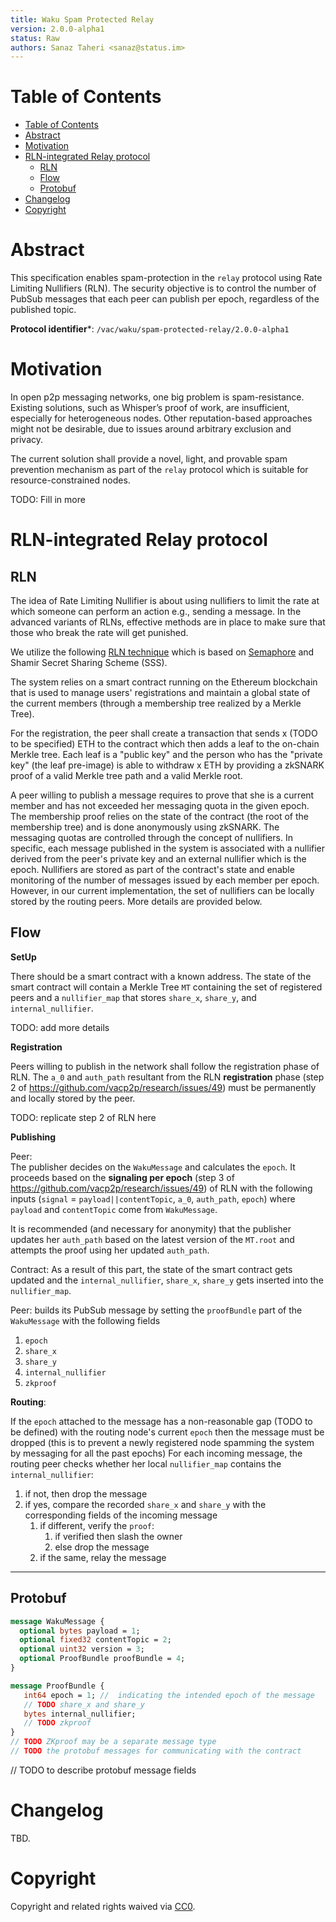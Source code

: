 ```yaml
---
title: Waku Spam Protected Relay
version: 2.0.0-alpha1
status: Raw
authors: Sanaz Taheri <sanaz@status.im>
---
```


# Table of Contents

- [Table of Contents](#table-of-contents)
- [Abstract](#abstract)
- [Motivation](#motivation)
- [RLN-integrated Relay protocol](#rln-integrated-relay-protocol)
  - [RLN](#rln)
  - [Flow](#flow)
  - [Protobuf](#protobuf)
- [Changelog](#changelog)
- [Copyright](#copyright)

# Abstract

This specification enables spam-protection in the `relay` protocol using Rate Limiting Nullifiers (RLN). The security objective is to control the number of PubSub messages that each peer can publish per epoch, regardless of the published topic.


**Protocol identifier***: `/vac/waku/spam-protected-relay/2.0.0-alpha1`

# Motivation

In open p2p messaging networks, one big problem is spam-resistance. Existing solutions, such as Whisper’s proof of work, are insufficient, especially for heterogeneous nodes. Other reputation-based approaches might not be desirable, due to issues around arbitrary exclusion and privacy.

The current solution shall provide a novel, light, and provable spam prevention mechanism as part of the `relay` protocol which is suitable for resource-constrained nodes.

TODO: Fill in more


# RLN-integrated Relay protocol


## RLN

The idea of Rate Limiting Nullifier is about using nullifiers to limit the rate at which someone can perform an action e.g., sending a message. In the advanced variants of RLNs, effective methods are in place to make sure that those who break the rate will get punished. 

We utilize the following [RLN technique](https://hackmd.io/tMTLMYmTR5eynw2lwK9n1w?both)  which is based on [Semaphore](https://github.com/appliedzkp/semaphore/blob/master/spec/Semaphore%20Spec.pdf) and Shamir Secret Sharing Scheme (SSS). 

The system relies on a smart contract running on the Ethereum blockchain that is used to manage users' registrations and maintain a global state of the current members (through a membership tree realized by a Merkle Tree).

For the registration, the peer shall create a transaction that sends x (TODO to be specified) ETH to the contract which then adds a leaf to the on-chain Merkle tree. Each leaf is a "public key" and the person who has the "private key" (the leaf pre-image) is able to withdraw x ETH by providing a zkSNARK proof of a valid Merkle tree path and a valid Merkle root.

A peer willing to publish a message requires to prove that she is a current member and has not exceeded her messaging quota in the given epoch. The membership proof relies on the state of the contract (the root of the membership tree) and is done anonymously using zkSNARK. The messaging quotas are controlled through the concept of nullifiers. In specific, each message published in the system is associated with a nullifier derived from the peer's private key and an external nullifier which is the epoch. Nullifiers are stored as part of the contract's state and enable monitoring of the number of messages issued by each member per epoch. However, in our current implementation, the set of nullifiers can be locally stored by the routing peers. More details are provided below.
## Flow
**SetUp**

There should be a smart contract with a known address.
The state of the smart contract will contain a Merkle Tree `MT` containing the set of registered peers and a `nullifier_map` that stores `share_x`, `share_y`, and `internal_nullifier`. 

TODO: add more details

**Registration**

Peers willing to publish in the network shall follow the registration phase of RLN. 
The `a_0` and `auth_path` resultant from the RLN **registration** phase (step 2 of  https://github.com/vacp2p/research/issues/49) must be permanently and locally stored by the peer.

TODO: replicate step 2 of RLN here 

**Publishing**

Peer:  
The publisher decides on the `WakuMessage` and calculates the `epoch`.
It proceeds based on the **signaling per epoch** (step 3 of  https://github.com/vacp2p/research/issues/49) of RLN with the following inputs (`signal` = `payload||contentTopic`, `a_0`, `auth_path`, `epoch`) where `payload` and `contentTopic` come from `WakuMessage`.

It is recommended (and necessary for anonymity) that the publisher updates her `auth_path` based on the latest version of the `MT.root` and attempts the proof using her updated `auth_path`.

Contract: 
As a result of this part, the state of the smart contract gets updated and the `internal_nullifier`, `share_x`, `share_y`  gets inserted into the `nullifier_map`.

Peer: 
builds its PubSub message by setting the `proofBundle` part of the `WakuMessage` with the following fields
1. `epoch` 
2. `share_x`
3. `share_y`
4. `internal_nullifier`
5. `zkproof`

**Routing**:

If the `epoch` attached to the message has a non-reasonable gap (TODO to be defined) with the routing node's current `epoch` then the message must be dropped (this is to prevent a newly registered node spamming the system by messaging for all the past epochs)
For each incoming message, the routing peer checks whether her local `nullifier_map` contains the `internal_nullifier`:
1. if not, then drop the message
2. if yes, compare the recorded `share_x` and `share_y` with the corresponding fields of the incoming message
     1. if different,  verify the `proof`:
        1. if verified then slash the owner
        2. else drop the message
     2. if the same, relay the message
-------

## Protobuf

```protobuf
message WakuMessage {
  optional bytes payload = 1;
  optional fixed32 contentTopic = 2;
  optional uint32 version = 3;
  optional ProofBundle proofBundle = 4;
}

message ProofBundle {
   int64 epoch = 1; //  indicating the intended epoch of the message
   // TODO share_x and share_y
   bytes internal_nullifier;
   // TODO zkproof
}
// TODO ZKproof may be a separate message type
// TODO the protobuf messages for communicating with the contract

```
// TODO to describe protobuf message fields






# Changelog

TBD.

# Copyright

Copyright and related rights waived via [CC0](https://creativecommons.org/publicdomain/zero/1.0/).
